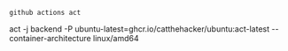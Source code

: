 ``` github actions act ```

act -j backend -P ubuntu-latest=ghcr.io/catthehacker/ubuntu:act-latest --container-architecture linux/amd64
